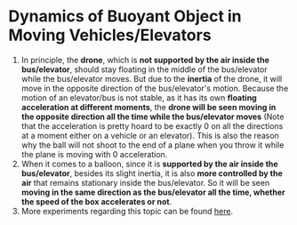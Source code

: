 # Dynamics of Buoyant Object in Moving Vehicles/Elevators

1. In principle, the **drone**, which is **not supported by the air inside the bus/elevator**, should stay floating in the middle of the bus/elevator while the bus/elevator moves. But due to the **inertia** of the drone, it will move in the opposite direction of the bus/elevator's motion. Because the motion of an elevator/bus is not stable, as it has its own **floating acceleration at different moments**, the **drone will be seen moving in the opposite direction all the time while the bus/elevator moves** (Note that the acceleration is pretty hoard to be exactly 0 on all the directions at a moment either on a vehicle or an elevator). This is also the reason why the ball will not shoot to the end of a plane when you throw it while the plane is moving with 0 acceleration.
2. When it comes to a balloon, since it is **supported by the air inside the bus/elevator**, besides its slight inertia, it is also **more controlled by the air** that remains stationary inside the bus/elevator. So it will be seen **moving in the same direction as the bus/elevator all the time, whether the speed of the box accelerates or not**.
3. More experiments regarding this topic can be found [here](https://www.youtube.com/watch?v=DUGwdcgi2L8).
